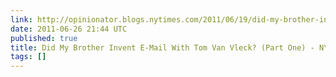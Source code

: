 ```yaml
---
link: http://opinionator.blogs.nytimes.com/2011/06/19/did-my-brother-invent-e-mail-with-tom-van-vleck-part-one/#more-95315
date: 2011-06-26 21:44 UTC
published: true
title: Did My Brother Invent E-Mail With Tom Van Vleck? (Part One) - NYTimes.com
tags: []
---
```



